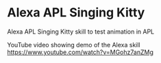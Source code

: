 # Alexa APL Singing Kitty
Alexa APL Singing Kitty skill to test animation in APL

YouTube video showing demo of the Alexa skill https://www.youtube.com/watch?v=MGohz7anZMg
